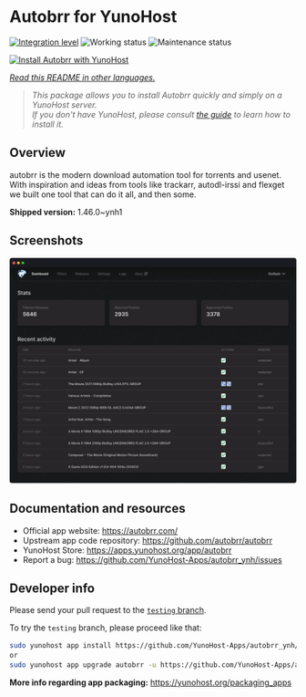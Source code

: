 <!--
N.B.: This README was automatically generated by <https://github.com/YunoHost/apps/tree/master/tools/readme_generator>
It shall NOT be edited by hand.
-->

# Autobrr for YunoHost

[![Integration level](https://dash.yunohost.org/integration/autobrr.svg)](https://ci-apps.yunohost.org/ci/apps/autobrr/) ![Working status](https://ci-apps.yunohost.org/ci/badges/autobrr.status.svg) ![Maintenance status](https://ci-apps.yunohost.org/ci/badges/autobrr.maintain.svg)

[![Install Autobrr with YunoHost](https://install-app.yunohost.org/install-with-yunohost.svg)](https://install-app.yunohost.org/?app=autobrr)

*[Read this README in other languages.](./ALL_README.md)*

> *This package allows you to install Autobrr quickly and simply on a YunoHost server.*  
> *If you don't have YunoHost, please consult [the guide](https://yunohost.org/install) to learn how to install it.*

## Overview

autobrr is the modern download automation tool for torrents and usenet. With inspiration and ideas from tools like trackarr, autodl-irssi and flexget we built one tool that can do it all, and then some.

**Shipped version:** 1.46.0~ynh1

## Screenshots

![Screenshot of Autobrr](./doc/screenshots/autobrr-front.png)

## Documentation and resources

- Official app website: <https://autobrr.com/>
- Upstream app code repository: <https://github.com/autobrr/autobrr>
- YunoHost Store: <https://apps.yunohost.org/app/autobrr>
- Report a bug: <https://github.com/YunoHost-Apps/autobrr_ynh/issues>

## Developer info

Please send your pull request to the [`testing` branch](https://github.com/YunoHost-Apps/autobrr_ynh/tree/testing).

To try the `testing` branch, please proceed like that:

```bash
sudo yunohost app install https://github.com/YunoHost-Apps/autobrr_ynh/tree/testing --debug
or
sudo yunohost app upgrade autobrr -u https://github.com/YunoHost-Apps/autobrr_ynh/tree/testing --debug
```

**More info regarding app packaging:** <https://yunohost.org/packaging_apps>

